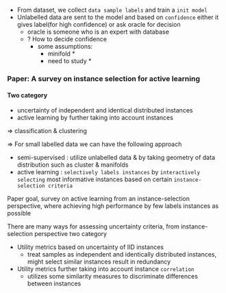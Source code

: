 - From dataset, we collect `data sample labels` and train a `init model` 
- Unlabelled data are sent to the model and based on `confidence` either it gives label(for high confidence) or ask oracle for decision
    - oracle is someone who is an expert with database
    - ? How to decide confidence
        - some assumptions: 
            - minifold *
            - need to study *
    
### Paper: A survey on instance selection for active learning
#### Two category
 - uncertainty of independent and identical distributed instances
 - active learning by further taking into account instances

=> classification & clustering

=> For small labelled data we can have the following approach
 - semi-supervised : utilize unlabelled data & by taking geometry of data distribution such as cluster & manifolds 
 - active learning : `selectively labels instances` by `interactively selecting` most informative instances based on certain `instance-selection criteria`

Paper goal, survey on active learning from an instance-selection perspective, where achieving high performance by few labels instances as possible

There are many ways for assessing uncertainty criteria, from instance-selection perspective two category
 - Utility metrics based on uncertainty of IID instances
    - treat samples as independent and identically distributed instances, might select similar instances result in redundancy
 - Utility metrics further taking into account instance `correlation`
    - utilizes some similarity measures to discriminate differences between instances
